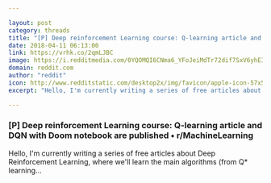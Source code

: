 ```yaml
---

layout: post
category: threads
title: "[P] Deep reinforcement Learning course: Q-learning article and DQN with Doom notebook are published"
date: 2018-04-11 06:13:00
link: https://vrhk.co/2qmLJBC
image: https://i.redditmedia.com/0YQOMQI6CNma6_YFoJeiMdTr72dif7SxV6yhEIE7Hnk.jpg?w=320&s=199755b797e00babd2e66d34f553ef01
domain: reddit.com
author: "reddit"
icon: http://www.redditstatic.com/desktop2x/img/favicon/apple-icon-57x57.png
excerpt: "Hello, I'm currently writing a series of free articles about Deep Reinforcement Learning, where we'll learn the main algorithms (from Q* learning..."

---
```


### [P] Deep reinforcement Learning course: Q-learning article and DQN with Doom notebook are published • r/MachineLearning

Hello, I'm currently writing a series of free articles about Deep Reinforcement Learning, where we'll learn the main algorithms (from Q* learning...